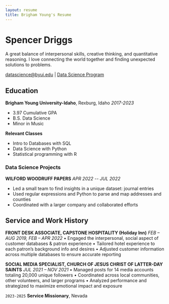 ```yaml
---
layout: resume
title: Brigham Young's Resume
---
```

# Spencer Driggs
A great balance of interpersonal skills, creative thinking, and quantitative reasoning. I love connecting the world together and finding unexpected solutions to problems.

<div id="webaddress">
<a href="datascience@byui.edu">datascience@byui.edu</a>
| <a href="https://byuidatascience.github.io/development.html">Data Science Program</a>
</div>

<!-- https://www.monique.tech/the-art-of-markdown -->


## Education

__Brigham Young University-Idaho__, Rexburg, Idaho
*2017-2023*
- 3.97 Cumulative GPA 
- B.S. Data Science
- Minor in Music

__Relevant Classes__
- Intro to Databases with SQL
- Data Science with Python
- Statistical programming with R


### Data Science Projects

__WILFORD WOODRUFF PAPERS__
*APR 2022 -- JUL 2022*
- Led a small team to find insights in a unique dataset: journal entries
- Used regular expressions and Python to parse and map addresses and counties
- Coordinated with a larger company and collaborated efforts


## Service and Work History

__FRONT DESK ASSOCIATE, CAPSTONE HOSPITALITY (Holiday Inn)__
*FEB – AUG 2019, FEB – APR 2022*
•	Engaged the interpersonal, social aspect of customer databases & patron experience
•	Tailored hotel experience to each patron’s background info and desires
•	Adjusted customer information across multiple databases to ensure accurate reporting

__SOCIAL MEDIA SPECIALIST, CHURCH OF JESUS CHRIST OF LATTER-DAY SAINTS__
*JUL 2021 – NOV 2021*
•	Managed posts for 14 media accounts totaling 20,000 unique followers
•	Coordinated across local communities, other volunteers, and larger programs
•	Analyzed performance and strategized to maximize emotional impact and exposure



`2023-2025`
__Service Missionary__, Nevada



<!-- ### Footer

Last updated: May 2013 -->


